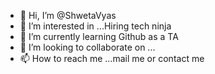 - 👋 Hi, I’m @ShwetaVyas
- 👀 I’m interested in ...Hiring tech ninja
- 🌱 I’m currently learning Github as a TA
- 💞️ I’m looking to collaborate on ...
- 📫 How to reach me ...mail me or contact me 

<!---
SvetlanaVyas26/SvetlanaVyas26 is a ✨ special ✨ repository because its `README.md` (this file) appears on your GitHub profile.
You can click the Preview link to take a look at your changes.
--->
